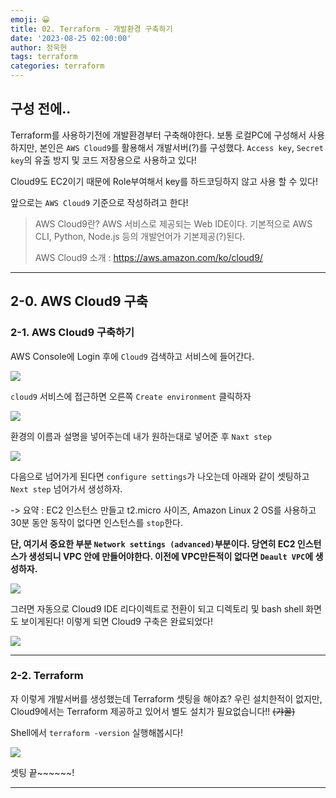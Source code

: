 ```yaml
---
emoji: 😀
title: 02. Terraform - 개발환경 구축하기
date: '2023-08-25 02:00:00'
author: 정욱현
tags: terraform
categories: terraform
---
```



## 구성 전에..

Terraform를 사용하기전에 개발환경부터 구축해야한다.
보통 로컬PC에 구성해서 사용하지만, 본인은 ```AWS Cloud9```를 활용해서 개발서버(?)를 구성했다.
```Access key```, ```Secret key```의 유출 방지 및 코드 저장용으로 사용하고 있다!

Cloud9도 EC2이기 때문에 Role부여해서 key를 하드코딩하지 않고 사용 할 수 있다!

앞으로는 ```AWS Cloud9``` 기준으로 작성하려고 한다!
>AWS Cloud9란?
>AWS 서비스로 제공되는 Web IDE이다. 기본적으로 AWS CLI, Python, Node.js 등의 개발언어가 기본제공(?)된다.
>
>AWS Cloud9 소개 : https://aws.amazon.com/ko/cloud9/

---
## 2-0. AWS Cloud9 구축 

### 2-1. AWS Cloud9 구축하기

AWS Console에 Login 후에 ```Cloud9``` 검색하고 서비스에 들어간다.

![](https://velog.velcdn.com/images/jtret2424/post/2c6036cb-4814-4f77-8215-c020c5200069/image.png)


```cloud9``` 서비스에 접근하면 오른쪽 ```Create environment``` 클릭하자

![](https://velog.velcdn.com/images/jtret2424/post/8b2a9bba-928d-49d5-aebb-3ecf1ee44ba1/image.png)


환경의 이름과 설명을 넣어주는데 내가 원하는대로 넣어준 후 ```Naxt step```

![](https://velog.velcdn.com/images/jtret2424/post/11ce9d1b-b465-4f7d-8917-73adb73ade52/image.png)


다음으로 넘어가게 된다면 ```configure settings```가 나오는데 아래와 같이 셋팅하고 ```Next step``` 넘어가서 생성하자.

-> 요약 : EC2 인스턴스 만들고 t2.micro 사이즈, Amazon Linux 2 OS를 사용하고 30분 동안 동작이 없다면 인스턴스를 ```stop```한다. 

**단, 여기서 중요한 부분 ```Network settings (advanced)```부분이다. 당연히 EC2 인스턴스가 생성되니 VPC 안에 만들어야한다. 
이전에 VPC만든적이 없다면 ```Deault VPC```에 생성하자.**

![](https://velog.velcdn.com/images/jtret2424/post/d88b309f-9a76-4ae5-9646-32f694226a83/image.png)

그러면 자동으로 Cloud9 IDE 리다이렉트로 전환이 되고 디렉토리 및 bash shell 화면도 보이게된다!
이렇게 되면 Cloud9 구축은 완료되었다!


![](https://velog.velcdn.com/images/jtret2424/post/3589699a-64c7-4fa4-ba31-e90dd75e891c/image.png)

---
### 2-2. Terraform

자 이렇게 개발서버를 생성했는데 Terraform 셋팅을 해야죠?
우린 설치한적이 없지만, Cloud9에서는 Terraform 제공하고 있어서 별도 설치가 필요없습니다!! ~~(갸꿀)~~

Shell에서 ```terraform -version``` 실행해봅시다!

![](https://velog.velcdn.com/images/jtret2424/post/7f432f7a-e0d0-42e0-9ef9-a0aacf12b429/image.png)


셋팅 끝~~~~~~!

---

```toc
```